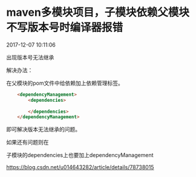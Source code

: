 # maven多模块项目，子模块依赖父模块不写版本号时编译器报错

2017-12-07 10:11:06

 

出现版本号无法继承

解决办法：





在父模块的pom文件中给依赖加上依赖管理标签。

```html
    <dependencyManagement>
        <dependencies>
 
        </dependencies>
    </dependencyManagement>
```

即可解决版本无法继承的问题。









如果还有问题则在

子模块的dependencies上也要加上dependencyManagement



<https://blog.csdn.net/u014643282/article/details/78738015>